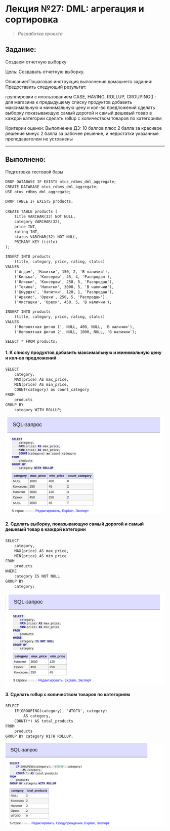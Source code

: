 # **Лекция №27: DML: агрегация и сортировка**
> _Разработка проекта_

## **Задание:**
Создаем отчетную выборку

Цель:
Создавать отчетную выборку.

Описание/Пошаговая инструкция выполнения домашнего задания:
Предоставить следующий результат:

группировки с ипользованием CASE, HAVING, ROLLUP, GROUPING() :
для магазина к предыдущему списку продуктов добавить максимальную и минимальную цену и кол-во предложений
сделать выборку показывающую самый дорогой и самый дешевый товар в каждой категории
сделать rollup с количеством товаров по категориям

Критерии оценки:
Выполнение ДЗ: 10 баллов
плюс 2 балла за красивое решение
минус 2 балла за рабочее решение, и недостатки указанные преподавателем не устранены

---

## **Выполнено:**

Подготовка тестовой базы

```mysql
DROP DATABASE IF EXISTS otus_rdbms_dml_aggregate;
CREATE DATABASE otus_rdbms_dml_aggregate;
USE otus_rdbms_dml_aggregate;
```
```mysql
DROP TABLE IF EXISTS products;

CREATE TABLE products (
    title VARCHAR(32) NOT NULL,
    category VARCHAR(32),
    price INT,
    rating INT,
    status VARCHAR(32) NOT NULL,
    PRIMARY KEY (title)
);
```

```mysql
INSERT INTO products
    (title, category, price, rating, status)
VALUES
    ('Агдам', 'Напитки', 150, 2, 'В наличии'),
    ('Килька', 'Консервы', 45, 4, 'Распродан'),
    ('Оливки', 'Консервы', 250, 5, 'Распродан'),
    ('Текила', 'Напитки', 3000, 5, 'В наличии'),
    ('Шмурдяк', 'Напитки', 120, 1, 'Распродан'),
    ('Арахис', 'Орехи', 250, 5, 'Распродан'),
    ('Фисташки', 'Орехи', 450, 5, 'В наличии');
```

```mysql
INSERT INTO products
    (title, category, price, rating, status)
VALUES
    ('Непонятная фигня 1', NULL, 400, NULL, 'В наличии'),
    ('Непонятная фигня 2', NULL, 1000, NULL, 'В наличии');
```

```mysql
SELECT * FROM products;
```

#### 1. К списку продуктов добавить максимальную и минимальную цену и кол-во предложений

```
SELECT
    category,
    MAX(price) AS max_price,
    MIN(price) AS min_price,
    COUNT(category) as сount_category
FROM 
    products
GROUP BY 
    category WITH ROLLUP;
```
![img.png](img.png)

#### 2. Сделать выборку, показывающую самый дорогой и самый дешевый товар в каждой категории

```
SELECT 
    category,
    MAX(price) AS max_price,
    MIN(price) AS min_price
FROM 
    products
WHERE 
    category IS NOT NULL
GROUP BY 
    category;
```
![img_1.png](img_1.png)

#### 3. Сделать rollup с количеством товаров по категориям

```
SELECT 
    IF(GROUPING(category), 'ИТОГО', category)
        AS category,
    COUNT(*) AS total_products
FROM 
    products
GROUP BY category WITH ROLLUP;
```

![img_2.png](img_2.png)